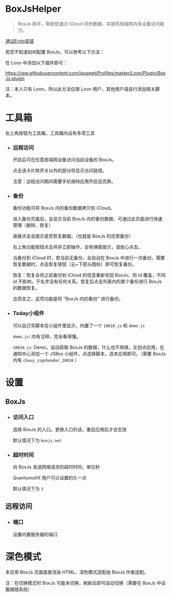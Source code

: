 # BoxJsHelper

> BoxJs 助手，帮助您通过 iCloud 同步数据，并提供局域网内多设备访问能力。

[通过Erots安装](https://liuguogy.github.io/JSBox-addins/?q=show&objectId=5f38086c3f19480006698974)

若您不知道如何配置 BoxJs，可以参考以下方法：

在 Loon 中添加以下插件即可：

<https://raw.githubusercontent.com/ipuppet/Profiles/master/Loon/Plugin/BoxJs.plugin>

注：本人只有 Loon，所以此方法仅限 Loon 用户，其他用户请自行添加相关脚本。

# 工具箱

右上角按钮为工具箱，工具箱内设有多项工具

- ### 远程访问
    开启后可在任意局域网设备访问当前设备的 BoxJs。

    点击该卡片除开关以外的部分将显示访问路径。

    注意：远程访问期间需要手机保持应用开启且亮屏。

- ### 备份
    备份功能可将 BoxJs 内的备份数据拷贝到 iCloud。

    进入备份页面后，会显示当前 BoxJs 内的备份数据，可通过此页面进行快速管理（删除、恢复）

    直接点击会提示是否恢复数据。（也就是 BoxJs 的还原备份）

    右上角功能按钮点击并非立即操作，会有弹窗提示，请放心点击。

    当备份到 iCloud 时，若当前无备份，会自动在 BoxJs 中进行一次备份。需要恢复数据时，点击恢复按钮（云+下箭头图标）即可恢复备份。

    恢复：恢复会将之前备份到 iCloud 的信息重新写回 BoxJs，同 id 覆盖，不同 id 不影响，于名字没有任何关系。恢复后点击列表内的某个备份进行 BoxJs 的数据恢复。

    总而言之，这项功能是将 "BoxJs 内的备份" 进行备份。

- ### Today小组件

    可以自己写脚本在小组件里显示，内置了一个 `10010.js` 和 `demo.js`

    `demo.js`: 内有注释，完全看得懂。

    `10010.js`: Demo，自动获取 BoxJs 的数据，什么也不用填，左划点应用，在通知中心添加一个 JSBox 小组件，点选择脚本，选本应用即可。（需要 BoxJs 内有 `chavy_signheader_10010` ）

# 设置

## BoxJs

- ### 访问入口

    选择 BoxJs 的入口。更换入口的话，重启应用后才会生效

    默认情况下为 `boxjs.net`

- ### 超时时间

    向 BoxJs 发送网络请求的超时时间，单位秒
    
    QuantumultX 用户可以设置的久一点

    默认情况下为 `3`

## 远程访问

- ### 端口

    设置内置服务器的端口

# 深色模式

本应用 BoxJs 页面直接渲染 HTML，深色模式适配由 BoxJs 作者适配。

注：在切换模式时 BoxJs 可能未切换，刷新后即可自动切换（需要在 BoxJs 中设置跟随系统）
